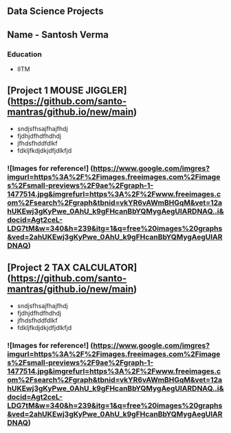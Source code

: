 ## Data Science Projects
## Name - Santosh Verma
### Education
- IITM
## [Project 1 MOUSE JIGGLER] (https://github.com/santo-mantras/github.io/new/main)
- sndjsfhsajfhajfhdj
- fjdhjdfhdfhdhdj
- jfhdsfhddfdlkf
- fdkljfkdjdkjdfjdlkfjd
### ![Images for reference!] (https://www.google.com/imgres?imgurl=https%3A%2F%2Fimages.freeimages.com%2Fimages%2Fsmall-previews%2F9ae%2Fgraph-1-1477514.jpg&imgrefurl=https%3A%2F%2Fwww.freeimages.com%2Fsearch%2Fgraph&tbnid=vkYR6vAWmBHGqM&vet=12ahUKEwj3gKyPwe_0AhU_k9gFHcanBbYQMygAegUIARDNAQ..i&docid=Agt2ceL-LDG7tM&w=340&h=239&itg=1&q=free%20images%20graphs&ved=2ahUKEwj3gKyPwe_0AhU_k9gFHcanBbYQMygAegUIARDNAQ)

## [Project 2 TAX CALCULATOR] (https://github.com/santo-mantras/github.io/new/main)
- sndjsfhsajfhajfhdj
- fjdhjdfhdfhdhdj
- jfhdsfhddfdlkf
- fdkljfkdjdkjdfjdlkfjd
### ![Images for reference!] (https://www.google.com/imgres?imgurl=https%3A%2F%2Fimages.freeimages.com%2Fimages%2Fsmall-previews%2F9ae%2Fgraph-1-1477514.jpg&imgrefurl=https%3A%2F%2Fwww.freeimages.com%2Fsearch%2Fgraph&tbnid=vkYR6vAWmBHGqM&vet=12ahUKEwj3gKyPwe_0AhU_k9gFHcanBbYQMygAegUIARDNAQ..i&docid=Agt2ceL-LDG7tM&w=340&h=239&itg=1&q=free%20images%20graphs&ved=2ahUKEwj3gKyPwe_0AhU_k9gFHcanBbYQMygAegUIARDNAQ)

